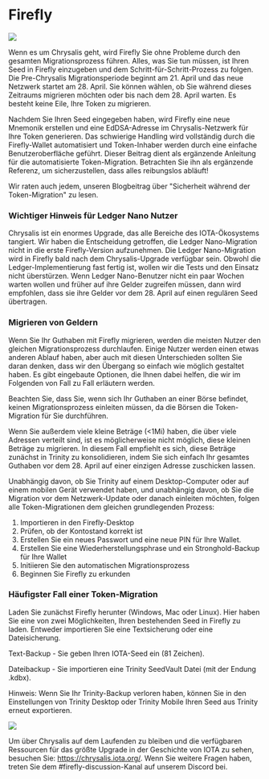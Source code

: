 # Firefly

![](https://iota-einsteiger-guide.de/media/images/firefly-token-migration_blog-1-.jpg)

Wenn es um Chrysalis geht, wird Firefly Sie ohne Probleme durch den gesamten Migrationsprozess führen. Alles, was Sie tun müssen, ist Ihren Seed in Firefly einzugeben und dem Schritt-für-Schritt-Prozess zu folgen. Die Pre-Chrysalis Migrationsperiode beginnt am 21. April und das neue Netzwerk startet am 28. April. Sie können wählen, ob Sie während dieses Zeitraums migrieren möchten oder bis nach dem 28. April warten. Es besteht keine Eile, Ihre Token zu migrieren.

Nachdem Sie Ihren Seed eingegeben haben, wird Firefly eine neue Mnemonik erstellen und eine EdDSA-Adresse im Chrysalis-Netzwerk für Ihre Token generieren. Das schwierige Handling wird vollständig durch die Firefly-Wallet automatisiert und Token-Inhaber werden durch eine einfache Benutzeroberfläche geführt. Dieser Beitrag dient als ergänzende Anleitung für die automatisierte Token-Migration. Betrachten Sie ihn als ergänzende Referenz, um sicherzustellen, dass alles reibungslos abläuft!

Wir raten auch jedem, unseren Blogbeitrag über "Sicherheit während der Token-Migration" zu lesen.


### Wichtiger Hinweis für Ledger Nano Nutzer

Chrysalis ist ein enormes Upgrade, das alle Bereiche des IOTA-Ökosystems tangiert. Wir haben die Entscheidung getroffen, die Ledger Nano-Migration nicht in die erste Firefly-Version aufzunehmen. Die Ledger Nano-Migration wird in Firefly bald nach dem Chrysalis-Upgrade verfügbar sein. Obwohl die Ledger-Implementierung fast fertig ist, wollen wir die Tests und den Einsatz nicht überstürzen. Wenn Ledger Nano-Benutzer nicht ein paar Wochen warten wollen und früher auf ihre Gelder zugreifen müssen, dann wird empfohlen, dass sie ihre Gelder vor dem 28. April auf einen regulären Seed übertragen.

### Migrieren von Geldern

Wenn Sie Ihr Guthaben mit Firefly migrieren, werden die meisten Nutzer den gleichen Migrationsprozess durchlaufen. Einige Nutzer werden einen etwas anderen Ablauf haben, aber auch mit diesen Unterschieden sollten Sie daran denken, dass wir den Übergang so einfach wie möglich gestaltet haben. Es gibt eingebaute Optionen, die Ihnen dabei helfen, die wir im Folgenden von Fall zu Fall erläutern werden.

Beachten Sie, dass Sie, wenn sich Ihr Guthaben an einer Börse befindet, keinen Migrationsprozess einleiten müssen, da die Börsen die Token-Migration für Sie durchführen.

Wenn Sie außerdem viele kleine Beträge (<1Mi) haben, die über viele Adressen verteilt sind, ist es möglicherweise nicht möglich, diese kleinen Beträge zu migrieren. In diesem Fall empfiehlt es sich, diese Beträge zunächst in Trinity zu konsolidieren, indem Sie sich einfach Ihr gesamtes Guthaben vor dem 28. April auf einer einzigen Adresse zuschicken lassen.

Unabhängig davon, ob Sie Trinity auf einem Desktop-Computer oder auf einem mobilen Gerät verwendet haben, und unabhängig davon, ob Sie die Migration vor dem Netzwerk-Update oder danach einleiten möchten, folgen alle Token-Migrationen dem gleichen grundlegenden Prozess:

1. Importieren in den Firefly-Desktop
2. Prüfen, ob der Kontostand korrekt ist
3. Erstellen Sie ein neues Passwort und eine neue PIN für Ihre Wallet.
4. Erstellen Sie eine Wiederherstellungsphrase und ein Stronghold-Backup für Ihre Wallet
5. Initiieren Sie den automatischen Migrationsprozess
6. Beginnen Sie Firefly zu erkunden

### Häufigster Fall einer Token-Migration

Laden Sie zunächst Firefly herunter (Windows, Mac oder Linux). Hier haben Sie eine von zwei Möglichkeiten, Ihren bestehenden Seed in Firefly zu laden. Entweder importieren Sie eine Textsicherung oder eine Dateisicherung.

Text-Backup - Sie geben Ihren IOTA-Seed ein (81 Zeichen).

Dateibackup - Sie importieren eine Trinity SeedVault Datei (mit der Endung .kdbx).

Hinweis: Wenn Sie Ihr Trinity-Backup verloren haben, können Sie in den Einstellungen von Trinity Desktop oder Trinity Mobile Ihren Seed aus Trinity erneut exportieren.

![](https://iota-einsteiger-guide.de/media/images/1pasted-image-0.png)

Um über Chrysalis auf dem Laufenden zu bleiben und die verfügbaren Ressourcen für das größte Upgrade in der Geschichte von IOTA zu sehen, besuchen Sie: https://chrysalis.iota.org/. Wenn Sie weitere Fragen haben, treten Sie dem #firefly-discussion-Kanal auf unserem Discord bei.


